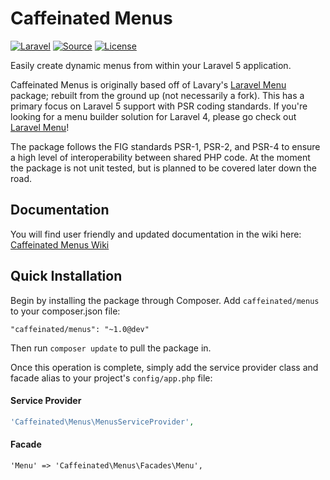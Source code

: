 Caffeinated Menus
=================
[![Laravel](https://img.shields.io/badge/Laravel-5.0-orange.svg?style=flat-square)](http://laravel.com)
[![Source](http://img.shields.io/badge/source-caffeinated/menus-blue.svg?style=flat-square)](https://github.com/caffeinated/menus)
[![License](http://img.shields.io/badge/license-MIT-brightgreen.svg?style=flat-square)](https://tldrlegal.com/license/mit-license)

Easily create dynamic menus from within your Laravel 5 application.

Caffeinated Menus is originally based off of Lavary's [Laravel Menu](https://github.com/lavary/laravel-menu) package; rebuilt from the ground up (not necessarily a fork). This has a primary focus on Laravel 5 support with PSR coding standards. If you're looking for a menu builder solution for Laravel 4, please go check out [Laravel Menu](https://github.com/lavary/laravel-menu)!

The package follows the FIG standards PSR-1, PSR-2, and PSR-4 to ensure a high level of interoperability between shared PHP code. At the moment the package is not unit tested, but is planned to be covered later down the road.

Documentation
-------------
You will find user friendly and updated documentation in the wiki here: [Caffeinated Menus Wiki](https://github.com/caffeinated/menus/wiki)

Quick Installation
------------------
Begin by installing the package through Composer. Add `caffeinated/menus` to your composer.json file:

```
"caffeinated/menus": "~1.0@dev"
```

Then run `composer update` to pull the package in.

Once this operation is complete, simply add the service provider class and facade alias to your project's `config/app.php` file:

#### Service Provider
```php
'Caffeinated\Menus\MenusServiceProvider',
```

#### Facade
```
'Menu' => 'Caffeinated\Menus\Facades\Menu',
```
